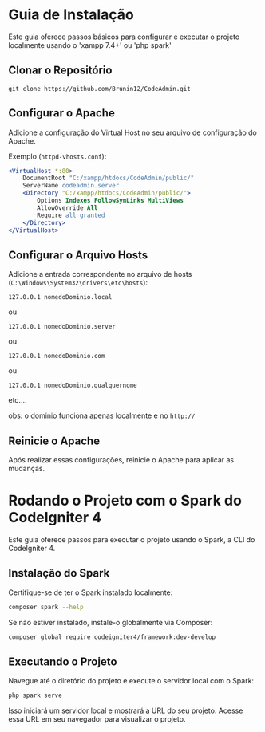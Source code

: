 # Guia de Instalação

Este guia oferece passos básicos para configurar e executar o projeto localmente usando o 'xampp 7.4+' ou 'php spark'

## Clonar o Repositório

``` git
git clone https://github.com/Brunin12/CodeAdmin.git

```

## Configurar o Apache

Adicione a configuração do Virtual Host no seu arquivo de configuração do Apache.

Exemplo (`httpd-vhosts.conf`):

```apache
<VirtualHost *:80>
    DocumentRoot "C:/xampp/htdocs/CodeAdmin/public/"
    ServerName codeadmin.server
    <Directory "C:/xampp/htdocs/CodeAdmin/public/">
        Options Indexes FollowSymLinks MultiViews
        AllowOverride All
        Require all granted
    </Directory>
</VirtualHost>
```

## Configurar o Arquivo Hosts

Adicione a entrada correspondente no arquivo de hosts (`C:\Windows\System32\drivers\etc\hosts`):

``` shell
127.0.0.1 nomedoDominio.local
```
ou
``` shell
127.0.0.1 nomedoDominio.server

```
ou
``` shell
127.0.0.1 nomedoDominio.com

```
ou
``` shell
127.0.0.1 nomedoDominio.qualquernome

```
etc....

obs: o dominio funciona apenas localmente e no ```http://```

## Reinicie o Apache

Após realizar essas configurações, reinicie o Apache para aplicar as mudanças.

# Rodando o Projeto com o Spark do CodeIgniter 4

Este guia oferece passos para executar o projeto usando o Spark, a CLI do CodeIgniter 4.

## Instalação do Spark

Certifique-se de ter o Spark instalado localmente:

```bash
composer spark --help
```

Se não estiver instalado, instale-o globalmente via Composer:

```bash
composer global require codeigniter4/framework:dev-develop
```

## Executando o Projeto

Navegue até o diretório do projeto e execute o servidor local com o Spark:

```bash
php spark serve
```

Isso iniciará um servidor local e mostrará a URL do seu projeto. Acesse essa URL em seu navegador para visualizar o projeto.

